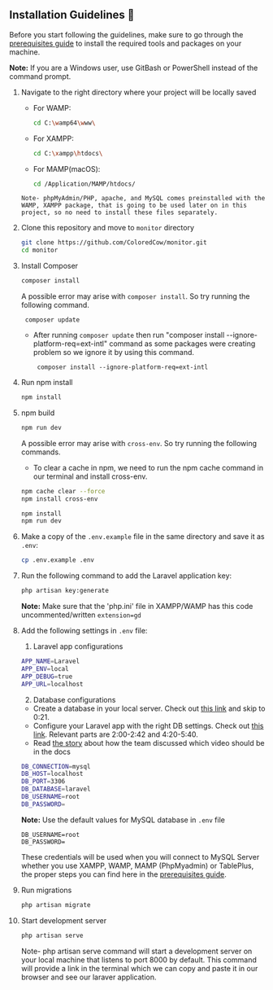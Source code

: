 ## Installation Guidelines :rocket:

Before you start following the guidelines, make sure to go through the [prerequisites guide](./prerequisites.md) to install the required tools and packages on your machine.

**Note:** If you are a Windows user, use GitBash or PowerShell instead of the command prompt.

1. Navigate to the right directory where your project will be locally saved
    - For WAMP:
        ```sh
        cd C:\wamp64\www\
        ```
    - For XAMPP:
        ```sh
        cd C:\xampp\htdocs\
        ```
    - For MAMP(macOS):
        ```sh
        cd /Application/MAMP/htdocs/
    ```
    Note- phpMyAdmin/PHP, apache, and MySQL comes preinstalled with the  WAMP, XAMPP package, that is going to be used later on in this project, so no need to install these files separately. 

2. Clone this repository and move to `monitor` directory
   ```sh
   git clone https://github.com/ColoredCow/monitor.git
   cd monitor
   ```

3. Install Composer
   ```sh
   composer install
   ```
   A possible error may arise with `composer install`. So try running the following command.
      ```
       composer update
      ```
 
    - After running `composer update` then run  "composer install --ignore-platform-req=ext-intl" command as some packages were creating problem so we ignore it by using this command. 
         ```
          composer install --ignore-platform-req=ext-intl
         ```
4. Run npm install
     ```sh
     npm install
     ```
5. npm build
   ```sh
   npm run dev
   ```
    A possible error may arise with `cross-env`. So try running the following commands.
    - To clear a cache in npm, we need to run the npm cache command in our terminal and install cross-env.
   ```sh
   npm cache clear --force
   npm install cross-env

   npm install
   npm run dev
   ```


6. Make a copy of the `.env.example` file in the same directory and save it as `.env`:
     ```sh
    cp .env.example .env
    ```

7. Run the following command to add the Laravel application key:
   ```sh
   php artisan key:generate
   ```
   **Note:** Make sure that the 'php.ini' file in XAMPP/WAMP has this code uncommented/written
    `extension=gd`


8. Add the following settings in `.env` file:
    1. Laravel app configurations
    ```sh
    APP_NAME=Laravel
    APP_ENV=local
    APP_DEBUG=true
    APP_URL=localhost
    ```

    2. Database configurations
    - Create a database in your local server. Check out [this link](https://www.youtube.com/watch?v=k9yJR_ZJbvI&ab_channel=1BestCsharpblog) and skip to 0:21.
    - Configure your Laravel app with the right DB settings. Check out [this link](https://www.youtube.com/watch?v=4geOENi3--M). Relevant parts are 2:00-2:42 and 4:20-5:40.
    - Read [the story](https://docs.google.com/document/d/1sWj0F2uXkSE9oHBkChv-yC2L7P7qazsPY5sNPC1PIp4/edit) about how the team discussed which video should be in the docs

    ```sh
    DB_CONNECTION=mysql
    DB_HOST=localhost
    DB_PORT=3306
    DB_DATABASE=laravel
    DB_USERNAME=root
    DB_PASSWORD=
    ```
    **Note:** Use the default values for MySQL database in `.env` file
    ```
    DB_USERNAME=root
    DB_PASSWORD=
    ```

    These credentials will be used when you will connect to MySQL Server whether you use XAMPP, WAMP, MAMP (PhpMyadmin) or TablePlus, the proper steps you can find here in the [prerequisites guide](./docs/prerequisites.md).

9. Run migrations
    ```sh
    php artisan migrate
    ```
10. Start development server
   
    ```sh
    php artisan serve
    ``` 
    Note- php artisan serve command will start a development server on your local machine that listens to port 8000 by default. This command will provide a link in the terminal which we can copy and paste it in our browser and see our laraver application. 
